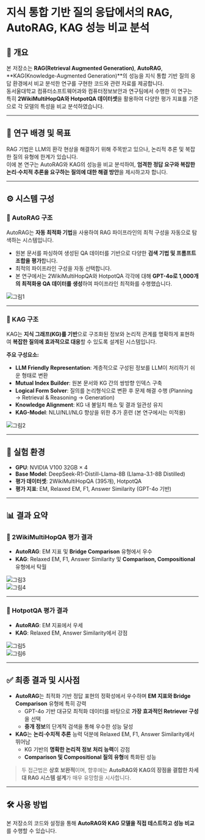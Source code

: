 # 지식 통합 기반 질의 응답에서의 RAG, AutoRAG, KAG 성능 비교 분석

## 📌 개요

본 저장소는 **RAG(Retrieval Augmented Generation)**, **AutoRAG**, **KAG(Knowledge-Augmented Generation)**의 성능을 지식 통합 기반 질의 응답 환경에서 비교 분석한 연구를 구현한 코드와 관련 자료를 제공합니다.  
동서울대학교 컴퓨터소프트웨어과와 컴퓨터정보보안과 연구팀에서 수행한 이 연구는 특히 **2WikiMultiHopQA와 HotpotQA 데이터셋**을 활용하여 다양한 평가 지표를 기준으로 각 모델의 특성을 비교 분석하였습니다.

---

## 🎯 연구 배경 및 목표

RAG 기법은 LLM의 환각 현상을 해결하기 위해 주목받고 있으나, 논리적 추론 및 복잡한 질의 유형에 한계가 있습니다.  
이에 본 연구는 AutoRAG와 KAG의 성능을 비교 분석하여, **엄격한 정답 요구와 복잡한 논리·수치적 추론을 요구하는 질의에 대한 해결 방안**을 제시하고자 합니다.

---

## ⚙ 시스템 구성

### 🔹 AutoRAG 구조

AutoRAG는 **자동 최적화 기법**을 사용하여 RAG 파이프라인의 최적 구성을 자동으로 탐색하는 시스템입니다.

- 원본 문서를 파싱하여 생성된 QA 데이터를 기반으로 다양한 **검색 기법 및 프롬프트 조합을 평가**합니다.
- 최적의 파이프라인 구성을 자동 선택합니다.
- 본 연구에서는 2WikiMultiHopQA와 HotpotQA 각각에 대해 **GPT-4o로 1,000개의 최적화용 QA 데이터를 생성**하여 파이프라인 최적화를 수행했습니다.

![그림1](https://github.com/user-attachments/assets/439162fd-c52b-4674-aff1-4882f84d601c)

---

### 🔹 KAG 구조

KAG는 **지식 그래프(KG)를 기반**으로 구조화된 정보와 논리적 관계를 명확하게 표현하여 **복잡한 질의에 효과적으로 대응**할 수 있도록 설계된 시스템입니다.

**주요 구성요소:**

- **LLM Friendly Representation**: 계층적으로 구성된 정보를 LLM이 처리하기 쉬운 형태로 변환
- **Mutual Index Builder**: 원본 문서와 KG 간의 쌍방향 인덱스 구축
- **Logical Form Solver**: 질의를 논리형식으로 변환 후 문제 해결 수행 (Planning → Retrieval & Reasoning → Generation)
- **Knowledge Alignment**: KG 내 불일치 해소 및 결과 일관성 유지
- **KAG-Model**: NLU/NLI/NLG 향상을 위한 추가 훈련 (본 연구에서는 미적용)

![그림2](https://github.com/user-attachments/assets/8977e8e9-9c6b-4f0b-99d0-b2c18ba074a3)

---

## 🧪 실험 환경

- **GPU**: NVIDIA V100 32GB × 4  
- **Base Model**: DeepSeek-R1-Distill-Llama-8B (Llama-3.1-8B Distilled)  
- **평가 데이터셋**: 2WikiMultiHopQA (395개), HotpotQA  
- **평가 지표**: EM, Relaxed EM, F1, Answer Similarity (GPT-4o 기반)

---

## 📊 결과 요약

### 🔸 2WikiMultiHopQA 평가 결과

- **AutoRAG**: EM 지표 및 **Bridge Comparison** 유형에서 우수
- **KAG**: Relaxed EM, F1, Answer Similarity 및 **Comparison, Compositional** 유형에서 탁월

![그림3](https://github.com/user-attachments/assets/86371b2e-e691-4fb2-9c7e-9647f4491520)  
![그림4](https://github.com/user-attachments/assets/ba215744-4b95-435c-bc37-e98f7c99ac68)

---

### 🔸 HotpotQA 평가 결과

- **AutoRAG**: EM 지표에서 우세
- **KAG**: Relaxed EM, Answer Similarity에서 강점

![그림5](https://github.com/user-attachments/assets/686842d4-2483-4a20-b21b-178546ed85c6)  
![그림6](https://github.com/user-attachments/assets/9e73efc8-eccc-4fd9-bc91-b7e07980d3d7)

---

## ✅ 최종 결과 및 시사점

- **AutoRAG**는 최적화 기반 정답 표현의 정확성에서 우수하며 **EM 지표와 Bridge Comparison** 유형에 특히 강력
  - GPT-4o 기반 대규모 최적화 데이터를 바탕으로 **가장 효과적인 Retriever 구성**을 선택
  - **중개 정보**의 단계적 검색을 통해 우수한 성능 달성
- **KAG**는 **논리·수치적 추론** 능력 덕분에 Relaxed EM, F1, Answer Similarity에서 뛰어남
  - KG 기반의 **명확한 논리적 정보 처리 능력**이 강점
  - **Comparison 및 Compositional 질의 유형**에 특화된 성능

> 두 접근법은 **상호 보완적**이며, 향후에는 **AutoRAG와 KAG의 장점을 결합한 차세대 RAG 시스템 설계**가 매우 유망함을 시사합니다.

---

## 🛠 사용 방법

본 저장소의 코드와 설정을 통해 **AutoRAG와 KAG 모델을 직접 테스트하고 성능 비교**를 수행할 수 있습니다.
